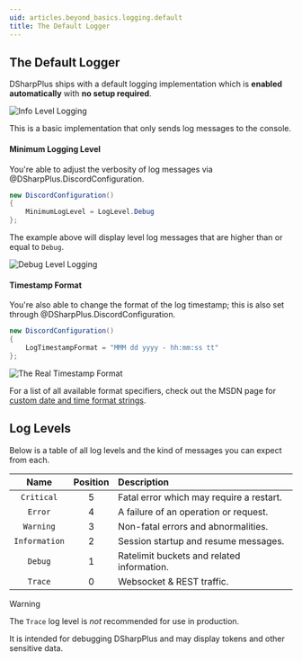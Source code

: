 ```yaml
---
uid: articles.beyond_basics.logging.default
title: The Default Logger
---
```


## The Default Logger
DSharpPlus ships with a default logging implementation which is **enabled automatically** with **no setup required**.

![Info Level Logging][0]

This is a basic implementation that only sends log messages to the console. 

#### Minimum Logging Level
You're able to adjust the verbosity of log messages via @DSharpPlus.DiscordConfiguration.
```cs
new DiscordConfiguration()
{
    MinimumLogLevel = LogLevel.Debug
};
```
The example above will display level log messages that are higher than or equal to `Debug`.

![Debug Level Logging][1]

#### Timestamp Format
You're also able to change the format of the log timestamp; this is also set through @DSharpPlus.DiscordConfiguration.
```cs
new DiscordConfiguration()
{
    LogTimestampFormat = "MMM dd yyyy - hh:mm:ss tt"
};
```

![The Real Timestamp Format][2]

For a list of all available format specifiers, check out the MSDN page for [custom date and time format strings][3].

## Log Levels
Below is a table of all log levels and the kind of messages you can expect from each.

Name          | Position | Description
:------------:|:--------:|:------------
`Critical`    | 5        | Fatal error which may require a restart.
`Error`       | 4        | A failure of an operation or request.
`Warning`     | 3        | Non-fatal errors and abnormalities.
`Information` | 2        | Session startup and resume messages.
`Debug`       | 1        | Ratelimit buckets and related information.
`Trace`       | 0        | Websocket & REST traffic.

>[!WARNING]
> The `Trace` log level is *not* recommended for use in production.
>
> It is intended for debugging DSharpPlus and may display tokens and other sensitive data.

<!-- LINKS -->
[0]:  /images/beyond_basics_logging_default_01.png
[1]:  /images/beyond_basics_logging_default_02.png
[2]:  /images/beyond_basics_logging_default_03.png
[3]:  https://docs.microsoft.com/en-us/dotnet/standard/base-types/custom-date-and-time-format-strings#day-d-format-specifier
